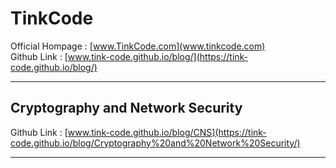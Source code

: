 # TinkCode 
Official Hompage : [www.TinkCode.com](www.tinkcode.com) <br>
Github Link :  [www.tink-code.github.io/blog/](https://tink-code.github.io/blog/)

_____

## Cryptography and Network Security
Github Link  : [www.tink-code.github.io/blog/CNS](https://tink-code.github.io/blog/Cryptography%20and%20Network%20Security/)

_____
